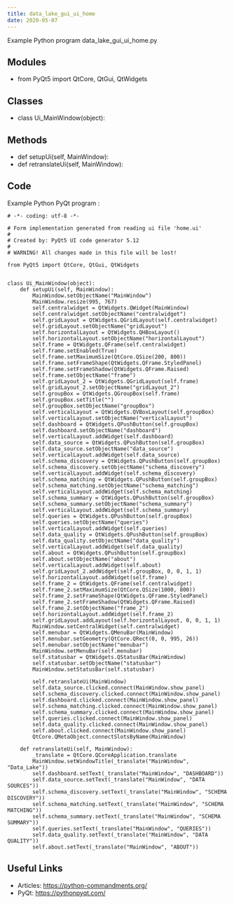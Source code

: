 ```yaml
---
title: data_lake_gui_ui_home
date: 2020-05-07
---
```

Example Python program data_lake_gui_ui_home.py

## Modules

* from PyQt5 import QtCore, QtGui, QtWidgets

## Classes

* class Ui_MainWindow(object):

## Methods

* def setupUi(self, MainWindow):
* def retranslateUi(self, MainWindow):

## Code

Example Python PyQt program :

    # -*- coding: utf-8 -*-
    
    # Form implementation generated from reading ui file 'home.ui'
    #
    # Created by: PyQt5 UI code generator 5.12
    #
    # WARNING! All changes made in this file will be lost!
    
    from PyQt5 import QtCore, QtGui, QtWidgets
    
    
    class Ui_MainWindow(object):
        def setupUi(self, MainWindow):
            MainWindow.setObjectName("MainWindow")
            MainWindow.resize(995, 767)
            self.centralwidget = QtWidgets.QWidget(MainWindow)
            self.centralwidget.setObjectName("centralwidget")
            self.gridLayout = QtWidgets.QGridLayout(self.centralwidget)
            self.gridLayout.setObjectName("gridLayout")
            self.horizontalLayout = QtWidgets.QHBoxLayout()
            self.horizontalLayout.setObjectName("horizontalLayout")
            self.frame = QtWidgets.QFrame(self.centralwidget)
            self.frame.setEnabled(True)
            self.frame.setMaximumSize(QtCore.QSize(200, 800))
            self.frame.setFrameShape(QtWidgets.QFrame.StyledPanel)
            self.frame.setFrameShadow(QtWidgets.QFrame.Raised)
            self.frame.setObjectName("frame")
            self.gridLayout_2 = QtWidgets.QGridLayout(self.frame)
            self.gridLayout_2.setObjectName("gridLayout_2")
            self.groupBox = QtWidgets.QGroupBox(self.frame)
            self.groupBox.setTitle("")
            self.groupBox.setObjectName("groupBox")
            self.verticalLayout = QtWidgets.QVBoxLayout(self.groupBox)
            self.verticalLayout.setObjectName("verticalLayout")
            self.dashboard = QtWidgets.QPushButton(self.groupBox)
            self.dashboard.setObjectName("dashboard")
            self.verticalLayout.addWidget(self.dashboard)
            self.data_source = QtWidgets.QPushButton(self.groupBox)
            self.data_source.setObjectName("data_source")
            self.verticalLayout.addWidget(self.data_source)
            self.schema_discovery = QtWidgets.QPushButton(self.groupBox)
            self.schema_discovery.setObjectName("schema_discovery")
            self.verticalLayout.addWidget(self.schema_discovery)
            self.schema_matching = QtWidgets.QPushButton(self.groupBox)
            self.schema_matching.setObjectName("schema_matching")
            self.verticalLayout.addWidget(self.schema_matching)
            self.schema_summary = QtWidgets.QPushButton(self.groupBox)
            self.schema_summary.setObjectName("schema_summary")
            self.verticalLayout.addWidget(self.schema_summary)
            self.queries = QtWidgets.QPushButton(self.groupBox)
            self.queries.setObjectName("queries")
            self.verticalLayout.addWidget(self.queries)
            self.data_quality = QtWidgets.QPushButton(self.groupBox)
            self.data_quality.setObjectName("data_quality")
            self.verticalLayout.addWidget(self.data_quality)
            self.about = QtWidgets.QPushButton(self.groupBox)
            self.about.setObjectName("about")
            self.verticalLayout.addWidget(self.about)
            self.gridLayout_2.addWidget(self.groupBox, 0, 0, 1, 1)
            self.horizontalLayout.addWidget(self.frame)
            self.frame_2 = QtWidgets.QFrame(self.centralwidget)
            self.frame_2.setMaximumSize(QtCore.QSize(1000, 800))
            self.frame_2.setFrameShape(QtWidgets.QFrame.StyledPanel)
            self.frame_2.setFrameShadow(QtWidgets.QFrame.Raised)
            self.frame_2.setObjectName("frame_2")
            self.horizontalLayout.addWidget(self.frame_2)
            self.gridLayout.addLayout(self.horizontalLayout, 0, 0, 1, 1)
            MainWindow.setCentralWidget(self.centralwidget)
            self.menubar = QtWidgets.QMenuBar(MainWindow)
            self.menubar.setGeometry(QtCore.QRect(0, 0, 995, 26))
            self.menubar.setObjectName("menubar")
            MainWindow.setMenuBar(self.menubar)
            self.statusbar = QtWidgets.QStatusBar(MainWindow)
            self.statusbar.setObjectName("statusbar")
            MainWindow.setStatusBar(self.statusbar)
    
            self.retranslateUi(MainWindow)
            self.data_source.clicked.connect(MainWindow.show_panel)
            self.schema_discovery.clicked.connect(MainWindow.show_panel)
            self.dashboard.clicked.connect(MainWindow.show_panel)
            self.schema_matching.clicked.connect(MainWindow.show_panel)
            self.schema_summary.clicked.connect(MainWindow.show_panel)
            self.queries.clicked.connect(MainWindow.show_panel)
            self.data_quality.clicked.connect(MainWindow.show_panel)
            self.about.clicked.connect(MainWindow.show_panel)
            QtCore.QMetaObject.connectSlotsByName(MainWindow)
    
        def retranslateUi(self, MainWindow):
            _translate = QtCore.QCoreApplication.translate
            MainWindow.setWindowTitle(_translate("MainWindow", "Data_Lake"))
            self.dashboard.setText(_translate("MainWindow", "DASHBOARD"))
            self.data_source.setText(_translate("MainWindow", "DATA SOURCES"))
            self.schema_discovery.setText(_translate("MainWindow", "SCHEMA DISCOVERY"))
            self.schema_matching.setText(_translate("MainWindow", "SCHEMA MATCHING"))
            self.schema_summary.setText(_translate("MainWindow", "SCHEMA SUMMARY"))
            self.queries.setText(_translate("MainWindow", "QUERIES"))
            self.data_quality.setText(_translate("MainWindow", "DATA QUALITY"))
            self.about.setText(_translate("MainWindow", "ABOUT"))
    
    
    

## Useful Links

- Articles: https://python-commandments.org/
- PyQt: https://pythonpyqt.com/
